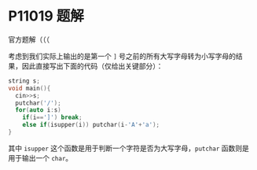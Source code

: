 # P11019 题解

官方题解（（（

考虑到我们实际上输出的是第一个 `]` 号之前的所有大写字母转为小写字母的结果，因此直接写出下面的代码（仅给出关键部分）：

```cpp
string s;
void main(){
  cin>>s;
  putchar('/');
  for(auto i:s)
    if(i==']') break;
    else if(isupper(i)) putchar(i-'A'+'a');
}
```

其中 `isupper` 这个函数是用于判断一个字符是否为大写字母，`putchar` 函数则是用于输出一个 `char`。